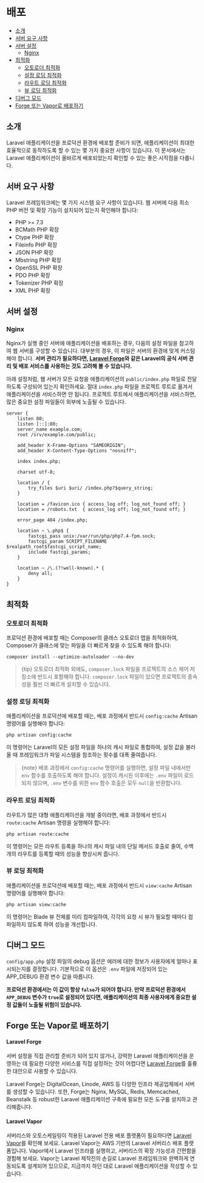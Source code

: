 # 배포

- [소개](#introduction)
- [서버 요구 사항](#server-requirements)
- [서버 설정](#server-configuration)
    - [Nginx](#nginx)
- [최적화](#optimization)
    - [오토로더 최적화](#autoloader-optimization)
    - [설정 로딩 최적화](#optimizing-configuration-loading)
    - [라우트 로딩 최적화](#optimizing-route-loading)
    - [뷰 로딩 최적화](#optimizing-view-loading)
- [디버그 모드](#debug-mode)
- [Forge 또는 Vapor로 배포하기](#deploying-with-forge-or-vapor)

<a name="introduction"></a>
## 소개

Laravel 애플리케이션을 프로덕션 환경에 배포할 준비가 되면, 애플리케이션이 최대한 효율적으로 동작하도록 할 수 있는 몇 가지 중요한 사항이 있습니다. 이 문서에서는 Laravel 애플리케이션이 올바르게 배포되었는지 확인할 수 있는 좋은 시작점을 다룹니다.

<a name="server-requirements"></a>
## 서버 요구 사항

Laravel 프레임워크에는 몇 가지 시스템 요구 사항이 있습니다. 웹 서버에 다음 최소 PHP 버전 및 확장 기능이 설치되어 있는지 확인해야 합니다:

<div class="content-list" markdown="1">

- PHP >= 7.3
- BCMath PHP 확장
- Ctype PHP 확장
- Fileinfo PHP 확장
- JSON PHP 확장
- Mbstring PHP 확장
- OpenSSL PHP 확장
- PDO PHP 확장
- Tokenizer PHP 확장
- XML PHP 확장

</div>

<a name="server-configuration"></a>
## 서버 설정

<a name="nginx"></a>
### Nginx

Nginx가 실행 중인 서버에 애플리케이션을 배포하는 경우, 다음의 설정 파일을 참고하여 웹 서버를 구성할 수 있습니다. 대부분의 경우, 이 파일은 서버의 환경에 맞게 커스텀해야 합니다. **서버 관리가 필요하다면, [Laravel Forge](https://forge.laravel.com)와 같은 Laravel의 공식 서버 관리 및 배포 서비스를 사용하는 것도 고려해 볼 수 있습니다.**

아래 설정처럼, 웹 서버가 모든 요청을 애플리케이션의 `public/index.php` 파일로 전달하도록 구성되어 있는지 확인하세요. 절대 `index.php` 파일을 프로젝트 루트로 옮겨서 애플리케이션을 서비스하면 안 됩니다. 프로젝트 루트에서 애플리케이션을 서비스하면, 많은 중요한 설정 파일들이 외부에 노출될 수 있습니다.

    server {
        listen 80;
        listen [::]:80;
        server_name example.com;
        root /srv/example.com/public;

        add_header X-Frame-Options "SAMEORIGIN";
        add_header X-Content-Type-Options "nosniff";

        index index.php;

        charset utf-8;

        location / {
            try_files $uri $uri/ /index.php?$query_string;
        }

        location = /favicon.ico { access_log off; log_not_found off; }
        location = /robots.txt  { access_log off; log_not_found off; }

        error_page 404 /index.php;

        location ~ \.php$ {
            fastcgi_pass unix:/var/run/php/php7.4-fpm.sock;
            fastcgi_param SCRIPT_FILENAME $realpath_root$fastcgi_script_name;
            include fastcgi_params;
        }

        location ~ /\.(?!well-known).* {
            deny all;
        }
    }

<a name="optimization"></a>
## 최적화

<a name="autoloader-optimization"></a>
### 오토로더 최적화

프로덕션 환경에 배포할 때는 Composer의 클래스 오토로더 맵을 최적화하여, Composer가 클래스에 맞는 파일을 더 빠르게 찾을 수 있도록 해야 합니다:

    composer install --optimize-autoloader --no-dev

> {tip} 오토로더 최적화 외에도, `composer.lock` 파일을 프로젝트의 소스 제어 저장소에 반드시 포함해야 합니다. `composer.lock` 파일이 있으면 프로젝트의 종속성을 훨씬 더 빠르게 설치할 수 있습니다.

<a name="optimizing-configuration-loading"></a>
### 설정 로딩 최적화

애플리케이션을 프로덕션에 배포할 때는, 배포 과정에서 반드시 `config:cache` Artisan 명령어를 실행해야 합니다:

    php artisan config:cache

이 명령어는 Laravel의 모든 설정 파일을 하나의 캐시 파일로 통합하여, 설정 값을 불러올 때 프레임워크가 파일 시스템을 참조하는 횟수를 대폭 줄여줍니다.

> {note} 배포 과정에서 `config:cache` 명령어를 실행하면, 설정 파일 내에서만 `env` 함수를 호출하도록 해야 합니다. 설정이 캐시된 이후에는 `.env` 파일이 로드되지 않으며, `.env` 변수를 위한 `env` 함수 호출은 모두 `null`을 반환합니다.

<a name="optimizing-route-loading"></a>
### 라우트 로딩 최적화

라우트가 많은 대형 애플리케이션을 개발 중이라면, 배포 과정에서 반드시 `route:cache` Artisan 명령을 실행해야 합니다:

    php artisan route:cache

이 명령어는 모든 라우트 등록을 하나의 캐시 파일 내의 단일 메서드 호출로 줄여, 수백 개의 라우트를 등록할 때의 성능을 향상시켜 줍니다.

<a name="optimizing-view-loading"></a>
### 뷰 로딩 최적화

애플리케이션을 프로덕션에 배포할 때는, 배포 과정에서 반드시 `view:cache` Artisan 명령어를 실행해야 합니다:

    php artisan view:cache

이 명령어는 Blade 뷰 전체를 미리 컴파일하여, 각각의 요청 시 뷰가 필요할 때마다 컴파일하지 않도록 하여 성능을 개선합니다.

<a name="debug-mode"></a>
## 디버그 모드

`config/app.php` 설정 파일의 debug 옵션은 에러에 대한 정보가 사용자에게 얼마나 표시되는지를 결정합니다. 기본적으로 이 옵션은 `.env` 파일에 저장되어 있는 APP_DEBUG 환경 변수 값을 따릅니다.

**프로덕션 환경에서는 이 값이 항상 `false`가 되어야 합니다. 만약 프로덕션 환경에서 `APP_DEBUG` 변수가 `true`로 설정되어 있다면, 애플리케이션의 최종 사용자에게 중요한 설정 값들이 노출될 위험이 있습니다.**

<a name="deploying-with-forge-or-vapor"></a>
## Forge 또는 Vapor로 배포하기

<a name="laravel-forge"></a>
#### Laravel Forge

서버 설정을 직접 관리할 준비가 되어 있지 않거나, 강력한 Laravel 애플리케이션을 운영하는 데 필요한 다양한 서비스를 직접 설정하는 것이 어렵다면 [Laravel Forge](https://forge.laravel.com)를 훌륭한 대안으로 사용할 수 있습니다.

Laravel Forge는 DigitalOcean, Linode, AWS 등 다양한 인프라 제공업체에서 서버를 생성할 수 있습니다. 또한, Forge는 Nginx, MySQL, Redis, Memcached, Beanstalk 등 robust한 Laravel 애플리케이션 구축에 필요한 모든 도구를 설치하고 관리해줍니다.

<a name="laravel-vapor"></a>
#### Laravel Vapor

서버리스와 오토스케일링이 적용된 Laravel 전용 배포 플랫폼이 필요하다면 [Laravel Vapor](https://vapor.laravel.com)를 확인해 보세요. Laravel Vapor는 AWS 기반의 Laravel 서버리스 배포 플랫폼입니다. Vapor에서 Laravel 인프라를 실행하고, 서버리스의 확장 가능성과 간편함을 경험해 보세요. Vapor는 Laravel 제작진의 손길로 Laravel 프레임워크와 완벽하게 연동되도록 설계되어 있으므로, 지금까지 하던 대로 Laravel 애플리케이션을 작성할 수 있습니다.